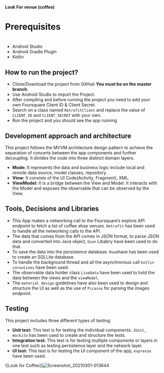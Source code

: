 **Look For venue (coffee)**

# Prerequisites<h1>
 * Android Studio
 * Android Gradle Plugin
 * Kotlin

## How to run the project?
 * Clone/Download the project from GitHub **You must be on the master branch**.
 * Use Android Studio to import the Project.
 * After compiling and before running the project you need to add your own Foursquare Client ID & Client Secret. 
 * Search on a class named `RetrofitClient` and replace the value of  `CLIENT_ID` and  `CLIENT_SECRET` with your own. 
 * Run the project and you should see the app running
 
## Development approach and architecture
This project follows the MVVM architecture design pattern to achieve the separation of concerts between the app components and further decoupling. It divides the code into three distinct domain layers.
 * **Mode:** It represents the data and business logic include local and remote data source, model classes, repository. 
 * **View:** It consists of the UI Code(Activity, Fragment), XML. 
 * **ViewModel:** It is a bridge between the View and Model. It interacts with the Model and exposes the observable that can be observed by the View. 

## Tools, Decisions and Libraries
 * This App makes a networking call to the Foursquare’s explore API endpoint to fetch a list of coffee shop venues. `Retrofit` has been used to handle all the networking calls to the API.
 * The data that comes from the API comes in JSON format, to parse JSON data and converted into Java object, `Gson` Libabry have been used to do that.
 * To save the data into the persistence database. `Room`have has been used to create an SQLLite database.
 * To handle the background thread and all the asynchronous call  `kotlin coroutines` have been used. 
 * The observable data holder class `LiveData` have been used to hold the data between the views and the `viewModel`.
 * The `material design` guidelines have also been used to design and structure the UI as well as the use of `Picasso` for parsing the images endpoint.
 
 ## Testing
This project includes three different types of testing:
  * **Unit test:** This test is for testing the individual components. `JUnit, mockito` has been used to create and structure the tests. 
  * **Integration test:** This test is for testing mulitple components or layers in one test such as testing persistence layer and the network layer.
  * **UI test:** This test is for testing the UI component of the app, `espresso` have been used.


 ![Look for Coffee](![Screenshot_20210301-013644](https://user-images.githubusercontent.com/33729802/109442050-f86e6200-7a2e-11eb-9644-622214a4f5d1.png)
